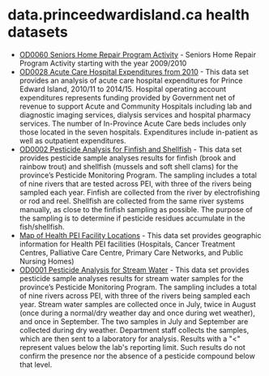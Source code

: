 # data.princeedwardisland.ca health datasets
* [OD0060 Seniors Home Repair Program Activity](https://data.princeedwardisland.ca/d/xupp-unkt) - Seniors Home Repair Program Activity starting with the year 2009/2010
* [OD0028 Acute Care Hospital Expenditures from 2010](https://data.princeedwardisland.ca/d/8ta6-wjyc) - This data set provides an analysis of acute care hospital expenditures for Prince Edward Island, 2010/11 to 2014/15. Hospital operating account expenditures represents funding provided by Government net of revenue to support Acute and Community Hospitals including lab and diagnostic imaging services, dialysis services and hospital pharmacy services. The number of In-Province Acute Care beds includes only those located in the seven hospitals. Expenditures include in-patient as well as outpatient expenditures.
* [OD0002 Pesticide Analysis for Finfish and Shellfish](https://data.princeedwardisland.ca/d/4bk3-u3rm) - This data set provides pesticide sample analyses results for finfish (brook and rainbow trout) and shellfish (mussels and soft shell clams) for the province’s Pesticide Monitoring Program. The sampling includes a total of nine rivers that are tested across PEI, with three of the rivers being sampled each year. Finfish are collected from the river by electrofishing or rod and reel. Shellfish are collected from the same river systems manually, as close to the finfish sampling as possible. The purpose of the sampling is to determine if pesticide residues accumulate in the fish/shellfish.
* [Map of Health PEI Facility Locations](https://data.princeedwardisland.ca/d/ydsn-fgg7) - This data set provides geographic information for Health PEI facilities (Hospitals, Cancer Treatment Centres, Palliative Care Centre, Primary Care Networks, and Public Nursing Homes)
* [OD0001 Pesticide Analysis for Stream Water](https://data.princeedwardisland.ca/d/jj4n-qqq2) - This data set provides pesticide sample analyses results for stream water samples for the province’s Pesticide Monitoring Program. The sampling includes a total of nine rivers across PEI, with three of the rivers being sampled each year. Stream water samples are collected once in July, twice in August (once during a normal/dry weather day and once during wet weather), and once in September. The two samples in July and September are collected during dry weather. Department staff collects the samples, which are then sent to a laboratory for analysis. Results with a "<" represent values below the lab's reporting limit. Such results do not confirm the presence nor the absence of a pesticide compound below that level.
